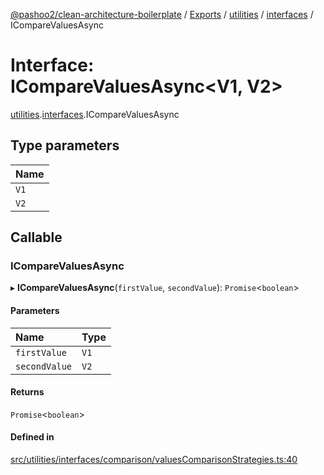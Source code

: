 [@pashoo2/clean-architecture-boilerplate](../README.md) / [Exports](../modules.md) / [utilities](../modules/utilities.md) / [interfaces](../modules/utilities.interfaces.md) / ICompareValuesAsync

# Interface: ICompareValuesAsync<V1, V2\>

[utilities](../modules/utilities.md).[interfaces](../modules/utilities.interfaces.md).ICompareValuesAsync

## Type parameters

| Name |
| :------ |
| `V1` |
| `V2` |

## Callable

### ICompareValuesAsync

▸ **ICompareValuesAsync**(`firstValue`, `secondValue`): `Promise`<`boolean`\>

#### Parameters

| Name | Type |
| :------ | :------ |
| `firstValue` | `V1` |
| `secondValue` | `V2` |

#### Returns

`Promise`<`boolean`\>

#### Defined in

[src/utilities/interfaces/comparison/valuesComparisonStrategies.ts:40](https://github.com/pashoo2/clean-architecture-boilerplate/blob/741b3a2/src/utilities/interfaces/comparison/valuesComparisonStrategies.ts#L40)
